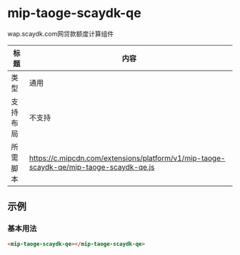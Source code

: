 # mip-taoge-scaydk-qe

wap.scaydk.com网贷款额度计算组件

标题|内容
----|----
类型|通用
支持布局|不支持
所需脚本|https://c.mipcdn.com/extensions/platform/v1/mip-taoge-scaydk-qe/mip-taoge-scaydk-qe.js

## 示例

### 基本用法
```html
<mip-taoge-scaydk-qe></mip-taoge-scaydk-qe>
```

